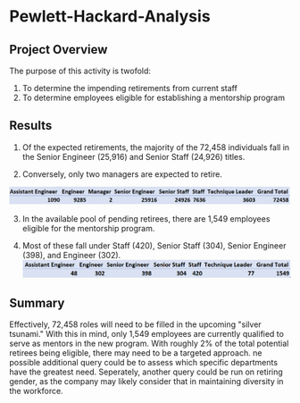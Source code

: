 # Pewlett-Hackard-Analysis

## Project Overview
The purpose of this activity is twofold:
1. To determine the impending retirements from current staff
2. To determine employees eligible for establishing a mentorship program

## Results
1. Of the expected retirements, the majority of the 72,458 individuals fall in the Senior Engineer (25,916) and Senior Staff (24,926) titles.

2. Conversely, only two managers are expected to retire.

![](title_count.png)


3. In the available pool of pending retirees, there are 1,549 employees eligible for the mentorship program.

4. Most of these fall under Staff (420), Senior Staff (304), Senior Engineer (398), and Engineer (302).
![](mentor_title.png)

## Summary
Effectively, 72,458 roles will need to be filled in the upcoming "silver tsunami."  With this in mind, only 1,549 employees are currently qualified to serve as mentors in the new program.  With roughly 2% of the total potential retirees being eligible, there may need to be a targeted approach.  ne possible additional query could be to assess which specific departments have the greatest need.  Seperately, another query could be run on retiring gender, as the company may likely consider that in maintaining diversity in the workforce.
